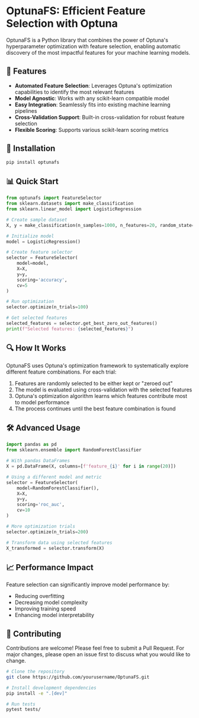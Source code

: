 # OptunaFS: Efficient Feature Selection with Optuna

OptunaFS is a Python library that combines the power of Optuna's hyperparameter optimization with feature selection, enabling automatic discovery of the most impactful features for your machine learning models.

## 🌟 Features

- **Automated Feature Selection**: Leverages Optuna's optimization capabilities to identify the most relevant features
- **Model Agnostic**: Works with any scikit-learn compatible model
- **Easy Integration**: Seamlessly fits into existing machine learning pipelines
- **Cross-Validation Support**: Built-in cross-validation for robust feature selection
- **Flexible Scoring**: Supports various scikit-learn scoring metrics

## 🚀 Installation

```bash
pip install optunafs
```

## 📊 Quick Start

```python
from optunafs import FeatureSelector
from sklearn.datasets import make_classification
from sklearn.linear_model import LogisticRegression

# Create sample dataset
X, y = make_classification(n_samples=1000, n_features=20, random_state=42)

# Initialize model
model = LogisticRegression()

# Create feature selector
selector = FeatureSelector(
    model=model,
    X=X,
    y=y,
    scoring='accuracy',
    cv=5
)

# Run optimization
selector.optimize(n_trials=100)

# Get selected features
selected_features = selector.get_best_zero_out_features()
print(f"Selected features: {selected_features}")
```

## 🔍 How It Works

OptunaFS uses Optuna's optimization framework to systematically explore different feature combinations. For each trial:

1. Features are randomly selected to be either kept or "zeroed out"
2. The model is evaluated using cross-validation with the selected features
3. Optuna's optimization algorithm learns which features contribute most to model performance
4. The process continues until the best feature combination is found

## 🛠️ Advanced Usage

```python
import pandas as pd
from sklearn.ensemble import RandomForestClassifier

# With pandas DataFrames
X = pd.DataFrame(X, columns=[f'feature_{i}' for i in range(20)])

# Using a different model and metric
selector = FeatureSelector(
    model=RandomForestClassifier(),
    X=X,
    y=y,
    scoring='roc_auc',
    cv=10
)

# More optimization trials
selector.optimize(n_trials=200)

# Transform data using selected features
X_transformed = selector.transform(X)
```

## 📈 Performance Impact

Feature selection can significantly improve model performance by:
- Reducing overfitting
- Decreasing model complexity
- Improving training speed
- Enhancing model interpretability

## 🤝 Contributing

Contributions are welcome! Please feel free to submit a Pull Request. For major changes, please open an issue first to discuss what you would like to change.

```bash
# Clone the repository
git clone https://github.com/yourusername/OptunaFS.git

# Install development dependencies
pip install -e ".[dev]"

# Run tests
pytest tests/
```
